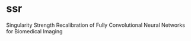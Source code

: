 # ssr
Singularity Strength Recalibration of Fully Convolutional Neural Networks for Biomedical Imaging
